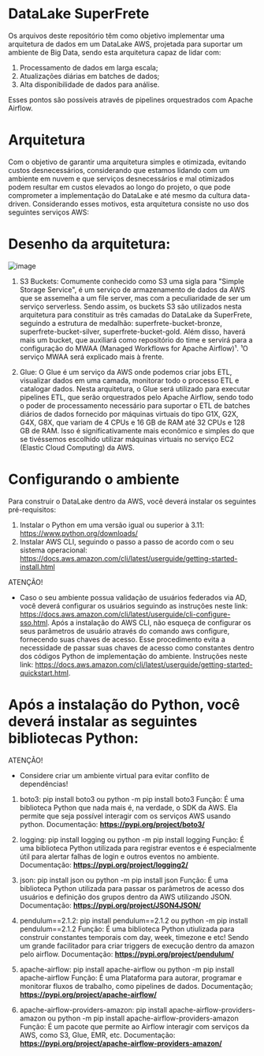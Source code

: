 # DataLake SuperFrete
Os arquivos deste repositório têm como objetivo implementar uma arquitetura de dados em um DataLake AWS, projetada para suportar um ambiente de Big Data, sendo esta arquitetura capaz de lidar com:

  1) Processamento de dados em larga escala;
  2) Atualizações diárias em batches de dados;
  3) Alta disponibilidade de dados para análise.
     
Esses pontos são possíveis através de pipelines orquestrados com Apache Airflow.

# Arquitetura
Com o objetivo de garantir uma arquitetura simples e otimizada, evitando custos desnecessários, considerando que estamos lidando com um ambiente em nuvem e que serviços desnecessários e mal otimizados podem resultar em custos elevados ao longo do projeto, o que pode comprometer a implementação do DataLake e até mesmo da cultura data-driven. Considerando esses motivos, esta arquitetura consiste no uso dos seguintes serviços AWS:

# Desenho da arquitetura: 
![image](https://github.com/user-attachments/assets/f33d0055-e600-4ad9-9adc-4ec539710201)

  1) S3 Buckets: Comumente conhecido como S3 uma sigla para "Simple Storage Service", é um serviço de armazenamento de dados da AWS que se assemelha a um file server, mas com a peculiaridade de ser um serviço serverless. Sendo assim, os buckets S3 são utilizados nesta arquitetura para constituir as três camadas do DataLake da SuperFrete, seguindo a estrutura de medalhão: superfrete-bucket-bronze, superfrete-bucket-silver, superfrete-bucket-gold. Além disso, haverá mais um bucket, que auxiliará como repositório do time e servirá para a configuração do MWAA (Managed Workflows for Apache Airflow)¹.
  ¹O serviço MWAA será explicado mais à frente.

  2) Glue: O Glue é um serviço da AWS onde podemos criar jobs ETL, visualizar dados em uma camada, monitorar todo o processo ETL e catalogar dados. Nesta arquitetura, o Glue será utilizado para executar pipelines ETL, que serão orquestrados pelo Apache Airflow, sendo todo o poder de processamento necessário para suportar o ETL de batches diários de dados fornecido por máquinas virtuais do tipo G1X, G2X, G4X, G8X, que variam de 4 CPUs e 16 GB de RAM até 32 CPUs e 128 GB de RAM. Isso é significativamente mais econômico e simples do que se tivéssemos escolhido utilizar máquinas virtuais no serviço EC2 (Elastic Cloud Computing) da AWS.

# Configurando o ambiente
Para construir o DataLake dentro da AWS, você deverá instalar os seguintes pré-requisitos:

1) Instalar o Python em uma versão igual ou superior à 3.11: https://www.python.org/downloads/
2) Instalar AWS CLI, seguindo o passo a passo de acordo com o seu sistema operacional: https://docs.aws.amazon.com/cli/latest/userguide/getting-started-install.html
   
ATENÇÃO!
 - Caso o seu ambiente possua validação de usuários federados via AD, você deverá configurar os usuários seguindo as instruções neste link: https://docs.aws.amazon.com/cli/latest/userguide/cli-configure-sso.html.
Após a instalação do AWS CLI, não esqueça de configurar os seus parâmetros de usuário através do comando aws configure, fornecendo suas chaves de acesso. Esse procedimento evita a necessidade de passar suas chaves de acesso como constantes dentro dos códigos Python de implementação do ambiente. Instruções neste link: https://docs.aws.amazon.com/cli/latest/userguide/getting-started-quickstart.html.


# Após a instalação do Python, você deverá instalar as seguintes bibliotecas Python:

 ATENÇÃO!
 - Considere criar um ambiente virtual para evitar conflito de dependências!

1) boto3: pip install boto3 ou python -m pip install boto3
Função: É uma biblioteca Python que nada mais é, na verdade, o SDK da AWS. Ela permite que seja possível interagir com os serviços AWS usando python.
Documentação: **https://pypi.org/project/boto3/**

2) logging: pip install logging ou python -m pip install logging
Função: É uma  biblioteca Python utilizada para registrar eventos e é especialmente útil para alertar falhas de login e outros eventos no ambiente.
Documentação: **https://pypi.org/project/logging2/**

3) json: pip install json ou python -m pip install json
Função: É uma  biblioteca Python utilizada para passar os parâmetros de acesso dos usuários e definição dos grupos dentro da AWS utilizando JSON.
Documentação: **https://pypi.org/project/JSON4JSON/**

4) pendulum==2.1.2: pip install pendulum==2.1.2 ou python -m pip install pendulum==2.1.2
Função: É uma  biblioteca Python utiulizada para construir constantes temporais com day, week, timezone e etc! Sendo um grande facilitador para criar triggers de execução dentro da amazon pelo airflow.
Documentação: **https://pypi.org/project/pendulum/**

5) apache-airflow: pip install apache-airflow ou python -m pip install apache-airflow
Função: É uma Plataforma para autorar, programar e monitorar fluxos de trabalho, como pipelines de dados.
Documentação; **https://pypi.org/project/apache-airflow/**

6) apache-airflow-providers-amazon: pip install apache-airflow-providers-amazon ou python -m pip install apache-airflow-providers-amazon
Função: É um pacote que permite ao Airflow interagir com serviços da AWS, como S3, Glue, EMR, etc.
Documentação: **https://pypi.org/project/apache-airflow-providers-amazon/**
